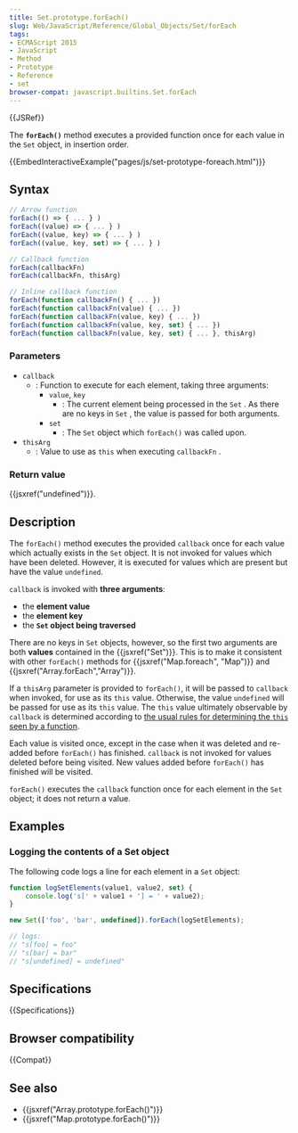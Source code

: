 ```yaml
---
title: Set.prototype.forEach()
slug: Web/JavaScript/Reference/Global_Objects/Set/forEach
tags:
- ECMAScript 2015
- JavaScript
- Method
- Prototype
- Reference
- set
browser-compat: javascript.builtins.Set.forEach
---
```

{{JSRef}}

The **`forEach()`** method executes a provided function once for each value in
the `Set` object, in insertion order.

{{EmbedInteractiveExample("pages/js/set-prototype-foreach.html")}}

## Syntax

```js
// Arrow function
forEach(() => { ... } )
forEach((value) => { ... } )
forEach((value, key) => { ... } )
forEach((value, key, set) => { ... } )

// Callback function
forEach(callbackFn)
forEach(callbackFn, thisArg)

// Inline callback function
forEach(function callbackFn() { ... })
forEach(function callbackFn(value) { ... })
forEach(function callbackFn(value, key) { ... })
forEach(function callbackFn(value, key, set) { ... })
forEach(function callbackFn(value, key, set) { ... }, thisArg)
```

### Parameters

- `callback`
  - : Function to execute for each element, taking three arguments:
    - `value`, `key`
      - : The current element being processed in the `Set` . As there are no
        keys in `Set` , the value is passed for both arguments.
    - `set`
      - : The `Set` object which `forEach()` was called upon.
- `thisArg`
  - : Value to use as `this` when executing `callbackFn` .

### Return value

{{jsxref("undefined")}}.

## Description

The `forEach()` method executes the provided `callback` once for each value
which actually exists in the `Set` object. It is not invoked for values which
have been deleted. However, it is executed for values which are present but have
the value `undefined`.

`callback` is invoked with **three arguments**:

- the **element value**
- the **element key**
- the **`Set` object being traversed**

There are no keys in `Set` objects, however, so the first two arguments are both
**values** contained in the {{jsxref("Set")}}. This is to make it
consistent with other `forEach()` methods for
{{jsxref("Map.foreach",
  "Map")}} and
{{jsxref("Array.forEach","Array")}}.

If a `thisArg` parameter is provided to `forEach()`, it will be passed to
`callback` when invoked, for use as its `this` value. Otherwise, the value
`undefined` will be passed for use as its `this` value. The `this` value
ultimately observable by `callback` is determined according to
[the usual rules for determining the `this` seen by a function](/en-US/docs/Web/JavaScript/Reference/Operators/this).

Each value is visited once, except in the case when it was deleted and re-added
before `forEach()` has finished. `callback` is not invoked for values deleted
before being visited. New values added before `forEach()` has finished will be
visited.

`forEach()` executes the `callback` function once for each element in the `Set`
object; it does not return a value.

## Examples

### Logging the contents of a Set object

The following code logs a line for each element in a `Set` object:

```js
function logSetElements(value1, value2, set) {
    console.log('s[' + value1 + '] = ' + value2);
}

new Set(['foo', 'bar', undefined]).forEach(logSetElements);

// logs:
// "s[foo] = foo"
// "s[bar] = bar"
// "s[undefined] = undefined"
```

## Specifications

{{Specifications}}

## Browser compatibility

{{Compat}}

## See also

- {{jsxref("Array.prototype.forEach()")}}
- {{jsxref("Map.prototype.forEach()")}}
